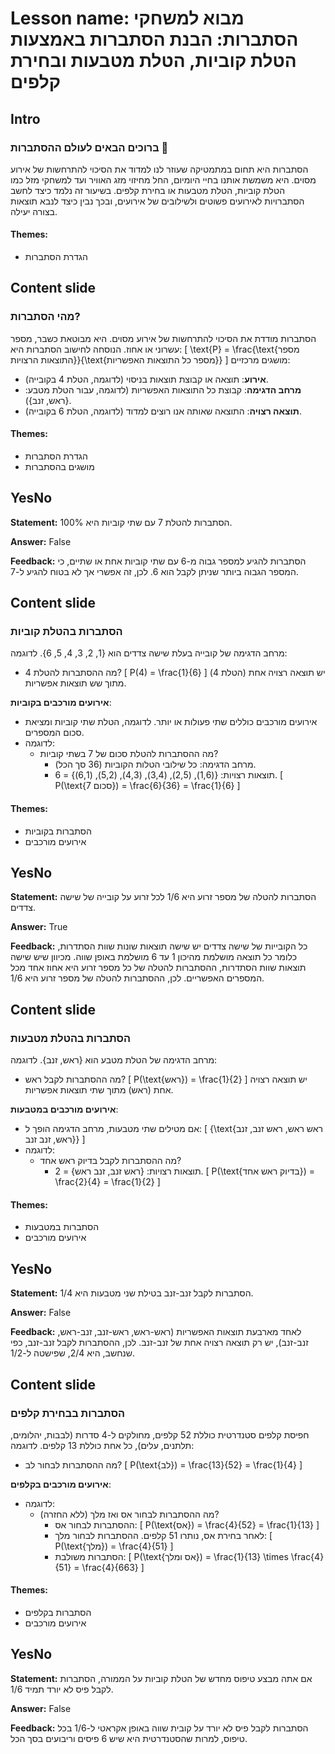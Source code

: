 # Lesson name: מבוא למשחקי הסתברות: הבנת הסתברות באמצעות הטלת קוביות, הטלת מטבעות ובחירת קלפים

## Intro

### ברוכים הבאים לעולם ההסתברות 🎲

הסתברות היא תחום במתמטיקה שעוזר לנו למדוד את הסיכוי להתרחשות של אירוע מסוים. היא משמשת אותנו בחיי היומיום, החל מחיזוי מזג האוויר ועד למשחקי מזל כמו הטלת קוביות, הטלת מטבעות או בחירת קלפים. בשיעור זה נלמד כיצד לחשב הסתברויות לאירועים פשוטים ולשילובים של אירועים, ובכך נבין כיצד לנבא תוצאות בצורה יעילה.

#### **Themes:**
- הגדרת הסתברות

## Content slide

### מהי הסתברות?

הסתברות מודדת את הסיכוי להתרחשות של אירוע מסוים. היא מבוטאת כשבר, מספר עשרוני או אחוז. הנוסחה לחישוב הסתברות היא:
\[ \text{P} = \frac{\text{מספר התוצאות הרצויות}}{\text{מספר כל התוצאות האפשריות}} \]
מושגים מרכזיים:
- **אירוע**: תוצאה או קבוצת תוצאות בניסוי (לדוגמה, הטלת 4 בקובייה).
- **מרחב הדגימה**: קבוצת כל התוצאות האפשריות (לדוגמה, עבור הטלת מטבע: {ראש, זנב}).
- **תוצאה רצויה**: התוצאה שאותה אנו רוצים למדוד (לדוגמה, הטלת 6 בקובייה).

#### **Themes:**
- הגדרת הסתברות
- מושגים בהסתברות

## YesNo

**Statement:** הסתברות להטלת 7 עם שתי קוביות היא 100%.

**Answer:** False

**Feedback:**
הסתברות להגיע למספר גבוה מ-6 עם שתי קוביות אחת או שתיים, כי המספר הגבוה ביותר שניתן לקבל הוא 6. לכן, זה אפשרי אך לא בטוח להגיע ל-7.


## Content slide

### הסתברות בהטלת קוביות

מרחב הדגימה של קובייה בעלת שישה צדדים הוא {1, 2, 3, 4, 5, 6}. לדוגמה:
- מה ההסתברות להטלת 4?
\[ P(4) = \frac{1}{6} \]
יש תוצאה רצויה אחת (הטלת 4) מתוך שש תוצאות אפשריות.

**אירועים מורכבים בקוביות**:
- אירועים מורכבים כוללים שתי פעולות או יותר. לדוגמה, הטלת שתי קוביות ומציאת סכום המספרים.
- לדוגמה:
  - מה ההסתברות להטלת סכום של 7 בשתי קוביות?
    - מרחב הדגימה: כל שילובי הטלות הקוביות (36 סך הכל).
    - תוצאות רצויות: {(1,6), (2,5), (3,4), (4,3), (5,2), (6,1)} = 6.
\[ P(\text{סכום 7}) = \frac{6}{36} = \frac{1}{6} \]

#### **Themes:**
- הסתברות בקוביות
- אירועים מורכבים

## YesNo

**Statement:** הסתברות להטלה של מספר זרוע היא 1/6 לכל זרוע על קובייה של שישה צדדים.

**Answer:** True

**Feedback:**
כל הקובייות של שישה צדדים יש שישה תוצאות שונות שוות הסתדרות, כלומר כל תוצאה מושלמת מהיכון 1 עד 6 מושלמת באופן שווה. מכיוון שיש שישה תוצאות שוות הסתדרות, ההסתברות להטלה של כל מספר זרוע היא אחוז אחד מכל המספרים האפשריים. לכן, ההסתברות להטלה של מספר זרוע היא 1/6.


## Content slide

### הסתברות בהטלת מטבעות

מרחב הדגימה של הטלת מטבע הוא {ראש, זנב}. לדוגמה:
- מה ההסתברות לקבל ראש?
\[ P(\text{ראש}) = \frac{1}{2} \]
יש תוצאה רצויה אחת (ראש) מתוך שתי תוצאות אפשריות.

**אירועים מורכבים במטבעות**:
- אם מטילים שתי מטבעות, מרחב הדגימה הופך ל:
\[ \{\text{ראש ראש, ראש זנב, זנב ראש, זנב זנב}\} \]
- לדוגמה:
  - מה ההסתברות לקבל בדיוק ראש אחד?
    - תוצאות רצויות: {ראש זנב, זנב ראש} = 2.
\[ P(\text{בדיוק ראש אחד}) = \frac{2}{4} = \frac{1}{2} \]

#### **Themes:**
- הסתברות במטבעות
- אירועים מורכבים

## YesNo

**Statement:** הסתברות לקבל זנב-זנב בטילת שני מטבעות היא 1/4.

**Answer:** False

**Feedback:**
לאחד מארבעת תוצאות האפשריות (ראש-ראש, ראש-זנב, זנב-ראש, זנב-זנב), יש רק תוצאה רצויה אחת של זנב-זנב. לכן, ההסתברות לקבל זנב-זנב, כפי שנחשב, היא 2/4, שפישטה ל-1/2.


## Content slide

### הסתברות בבחירת קלפים

חפיסת קלפים סטנדרטית כוללת 52 קלפים, מחולקים ל-4 סדרות (לבבות, יהלומים, תלתנים, עלים), כל אחת כוללת 13 קלפים. לדוגמה:
- מה ההסתברות לבחור לב?
\[ P(\text{לב}) = \frac{13}{52} = \frac{1}{4} \]

**אירועים מורכבים בקלפים**:
- לדוגמה:
  - מה ההסתברות לבחור אס ואז מלך (ללא החזרה)?
    - ההסתברות לבחור אס:
\[ P(\text{אס}) = \frac{4}{52} = \frac{1}{13} \]
    - לאחר בחירת אס, נותרו 51 קלפים. ההסתברות לבחור מלך:
\[ P(\text{מלך}) = \frac{4}{51} \]
    - הסתברות משולבת:
\[ P(\text{אס ומלך}) = \frac{1}{13} \times \frac{4}{51} = \frac{4}{663} \]

#### **Themes:**
- הסתברות בקלפים
- אירועים מורכבים

## YesNo

**Statement:** אם אתה מבצע טיפוס מחדש של הטלת קוביות על הממורה, הסתברות לקבל פיס לא יורד תמיד 1/6.

**Answer:** False

**Feedback:**
הסתברות לקבל פיס לא יורד על קובית שווה באופן אקראטי ל-1/6 בכל טיפוס, למרות שהסטנדרטית היא שיש 6 פיסים וריבועים בסך הכל.

